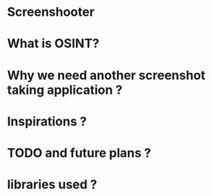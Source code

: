# Screenshooter

# What is OSINT? 

# Why we need another screenshot taking application ? 

# Inspirations ? 

# TODO and future plans ?

# libraries used ?


